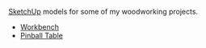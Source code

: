 [SketchUp](http://www.sketchup.com/) models for some of my woodworking projects.

- [Workbench](./workbench)
- [Pinball Table](./pinball)
